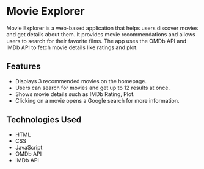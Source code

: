  <h1>Movie Explorer</h1>
  <p>Movie Explorer is a web-based application that helps users discover movies and get details about them. It provides movie recommendations and allows users to search for their favorite films. The app uses the OMDb API and IMDb API to fetch movie details like ratings and plot.</p>
  
  <h2>Features</h2>
  <ul>
    <li>Displays 3 recommended movies on the homepage.</li>
    <li>Users can search for movies and get up to 12 results at once.</li>
    <li>Shows movie details such as IMDb Rating, Plot.</li>
    <li>Clicking on a movie opens a Google search for more information.</li>
  </ul>
  
  <h2>Technologies Used</h2>
  <ul>
    <li>HTML</li>
    <li>CSS</li>
    <li>JavaScript</li>
    <li>OMDb API</li>
    <li>IMDb API</li>
  </ul>
  
